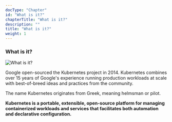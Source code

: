 ```yaml
---
docType: "Chapter"
id: "What is it?"
chapterTitle: "What is it?"
description: ""
title: "What is it?"
weight: 1
---
```


### What is it?

![What is it?](/090e7114-509a-4046-81f1-9c5fb8daf724/images/sks-starter/c3_l1_1.png)

Google open-sourced the Kubernetes project in 2014. Kubernetes combines over 15 years of Google's experience running production workloads at scale with best-of-breed ideas and practices from the community.

The name Kubernetes originates from Greek, meaning helmsman or pilot.

**Kubernetes is a portable, extensible, open-source platform for managing containerized workloads and services that facilitates both automation and declarative configuration.**